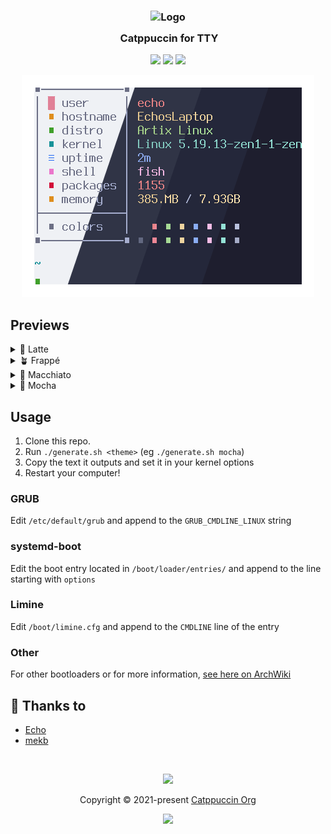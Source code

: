<h3 align="center">
	<img src="https://raw.githubusercontent.com/catppuccin/catppuccin/main/assets/logos/exports/1544x1544_circle.png" width="100" alt="Logo"/><br/>
	<img src="https://raw.githubusercontent.com/catppuccin/catppuccin/main/assets/misc/transparent.png" height="30" width="0px"/>
	Catppuccin for TTY
</h3>

<p align="center">
	<a href="https://github.com/catppuccin/tty/stargazers"><img src="https://img.shields.io/github/stars/catppuccin/tty?colorA=363a4f&colorB=b7bdf8&style=for-the-badge"></a>
	<a href="https://github.com/catppuccin/tty/issues"><img src="https://img.shields.io/github/issues/catppuccin/tty?colorA=363a4f&colorB=f5a97f&style=for-the-badge"></a>
	<a href="https://github.com/catppuccin/tty/contributors"><img src="https://img.shields.io/github/contributors/catppuccin/tty?colorA=363a4f&colorB=a6da95&style=for-the-badge"></a>
</p>

<p align="center">
  <img src="assets/res.webp"/>
</p>

## Previews

<details>
<summary>🌻 Latte</summary>
<img src="assets/latte.webp"/>
</details>
<details>
<summary>🪴 Frappé</summary>
<img src="assets/frappe.webp"/>
</details>
<details>
<summary>🌺 Macchiato</summary>
<img src="assets/macchiato.webp"/>
</details>
<details>
<summary>🌿 Mocha</summary>
<img src="assets/mocha.webp"/>
</details>

## Usage

1. Clone this repo.
2. Run `./generate.sh <theme>` (eg `./generate.sh mocha`)
3. Copy the text it outputs and set it in your kernel options
4. Restart your computer!

### GRUB

Edit `/etc/default/grub` and append to the `GRUB_CMDLINE_LINUX` string

### systemd-boot

Edit the boot entry located in `/boot/loader/entries/` and append to the line starting with `options`

### Limine

Edit `/boot/limine.cfg` and append to the `CMDLINE` line of the entry

### Other

For other bootloaders or for more information, [see here on ArchWiki](https://wiki.archlinux.org/title/Kernel_parameters)

## 💝 Thanks to

- [Echo](https://github.com/CallMeEchoCodes)
- [mekb](https://github.com/mekb-turtle)

&nbsp;

<p align="center">
	<img src="https://raw.githubusercontent.com/catppuccin/catppuccin/main/assets/footers/gray0_ctp_on_line.svg?sanitize=true" />
</p>

<p align="center">
	Copyright &copy; 2021-present <a href="https://github.com/catppuccin" target="_blank">Catppuccin Org</a>
</p>

<p align="center">
	<a href="https://github.com/catppuccin/catppuccin/blob/main/LICENSE"><img src="https://img.shields.io/static/v1.svg?style=for-the-badge&label=License&message=MIT&logoColor=d9e0ee&colorA=363a4f&colorB=b7bdf8"/></a>
</p>
